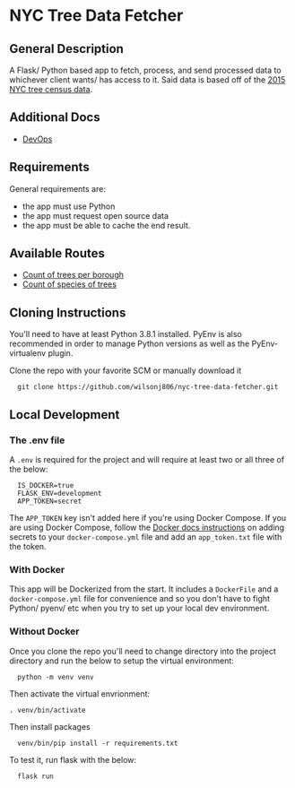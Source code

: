 # NYC Tree Data Fetcher
## General Description
A Flask/ Python based app to fetch, process, and send processed data to whichever client wants/ has access to it. Said data is based off of the [2015 NYC tree census data](https://data.cityofnewyork.us/Environment/2015-Street-Tree-Census-Tree-Data/uvpi-gqnh).

## Additional Docs
- [DevOps](./docs/DevOps.md)

## Requirements
General requirements are:
- the app must use Python
- the app must request open source data
- the app must be able to cache the end result.

## Available Routes
- [Count of trees per borough](https://nyc-tree-data-fetcher.herokuapp.com/data/count)
- [Count of species of trees](https://nyc-tree-data-fetcher.herokuapp.com/data/species)

## Cloning Instructions
You'll need to have at least Python 3.8.1 installed. PyEnv is also recommended in order to manage Python versions as well as the PyEnv-virtualenv plugin.

Clone the repo with your favorite SCM or manually download it
  ```
    git clone https://github.com/wilsonj806/nyc-tree-data-fetcher.git
  ```

## Local Development
### The .env file
A `.env` is required for the project and will require at least two or all three of the below:
```env
  IS_DOCKER=true
  FLASK_ENV=development
  APP_TOKEN=secret
```

The `APP_TOKEN` key isn't added here if you're using Docker Compose. If you are using Docker Compose, follow the [Docker docs instructions](https://docs.docker.com/engine/swarm/secrets/#use-secrets-in-compose) on adding secrets to your `docker-compose.yml` file and add an `app_token.txt` file with the token.

### With Docker
This app will be Dockerized from the start. It includes a `DockerFile` and a `docker-compose.yml` file for convenience and so you don't have to fight Python/ pyenv/ etc when you try to set up your local dev environment.

### Without Docker
Once you clone the repo you'll need to change directory into the project directory and run the below to setup the virtual environment:
```
  python -m venv venv
```

Then activate the virtual envrionment:
```
. venv/bin/activate
```

Then install packages
```
  venv/bin/pip install -r requirements.txt
```

To test it, run flask with the below:
```
  flask run
```
